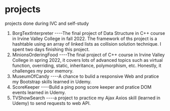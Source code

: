 # projects
projects done during IVC and self-study

1. BorgTextInterpreter
----The final project of Data Structure in C++ course in Irvine Valley College in fall 2022. The framework of ths project is a hashtable using an array of linked lists as collision solution technique. I spent two days finishing this project.
2. MinionsOrderingFood
----The final project of C++ course in Irvine Valley College in spring 2022, it covers lots of advanced topics such as virtual function, overriding, static, inheritance, polymorphism, etc. Honestly, it challenges my poor memory.
3. MuseumOfCandy
----A chance to bulid a responsive Web and pratice my Bootstrap skills learned in Udemy.
4. ScoreKeeper
----Bulid a ping pong score keeper and pratice DOM events learned in Udemy.
5. TVShowSearch
----a project to practice my Ajax Axios skill (learned in Udemy) to send requests to web API.
